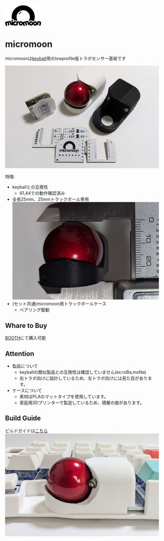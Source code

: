 ![alt text](resource/logo.svg)
# micromoon
micromoonは[keyball](https://github.com/Yowkees/keyball/)用のlowprofile版トラボセンサー基板です

![alt text](resource/about.png)



特徴:

+ keyballとの互換性
  + 61,44での動作確認済み
+ 全長25mm、25mmトラックボール専用
    ![alt text](resource/about3.png)
+ (セット共通)micromoon用トラックボールケース
  + ベアリング駆動

## Whare to Buy

[BOOTH](https://subquest.booth.pm/items/6456795)にて購入可能

## Attention

+ 製品について
  + keyballの類似製品との互換性は確認していません(ex:roBa,moNa)
  + 右トラボ向けに設計しているため、左トラボ向けには見た目があります。
+ ケースについて
  + 素材はPLAのマットタイプを使用しています。
  + 家庭用3Dプリンターで製造しているため、積層の痕があります。

## Build Guide

ビルドガイドは[こちら](https://github.com/tsuruno/micromoon/blob/master/buildguide/buildguide.md)
![alt text](resource/about2.png)